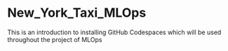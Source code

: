 # New_York_Taxi_MLOps

This is an introduction to installing GitHub Codespaces which will be used throughout the project of MLOps